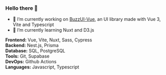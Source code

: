 ### Hello there 👋

- 🔭 I’m currently working on [BuzzUI-Vue](https://github.com/CyprienF/buzzui-vue), an UI library made with Vue 3, Vite and Typescript
- 🌱 I’m currently learning Nuxt and D3.js

**Frontend:** Vue, Vite, Nuxt, Sass, Cypress\
**Backend:** Nest.js, Prisma\
**Database:** SQL, PostgreSQL\
**Tools:** Git, Supabase\
**DevOps:** Github Actions\
**Languages:** Javascript, Typescript

<!--
**CyprienF/cyprienf** is a ✨ _special_ ✨ repository because its `README.md` (this file) appears on your GitHub profile.

Here are some ideas to get you started:

- 🔭 I’m currently working on ...
- 🌱 I’m currently learning ...
- 👯 I’m looking to collaborate on ...
- 🤔 I’m looking for help with ...
- 💬 Ask me about ...
- 📫 How to reach me: ...
- 😄 Pronouns: ...
- ⚡ Fun fact: ...
-->
